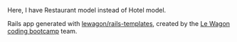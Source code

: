 Here, I have Restaurant model instead of Hotel model.

Rails app generated with [lewagon/rails-templates](https://github.com/lewagon/rails-templates/tree/no-update), created by the [Le Wagon coding bootcamp](https://www.lewagon.com) team.

